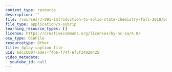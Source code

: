 ```yaml
---
content_type: resource
description: ''
file: /courses/3-091-introduction-to-solid-state-chemistry-fall-2018/6dccb007ade7f4b6f74f6f5f24020425_Ji20_qhjk2Y.srt
file_type: application/x-subrip
learning_resource_types: []
license: https://creativecommons.org/licenses/by-nc-sa/4.0/
ocw_type: OCWFile
resourcetype: Other
title: 3play caption file
uid: 6dccb007-ade7-f4b6-f74f-6f5f24020425
video_metadata:
  youtube_id: null
---
```

